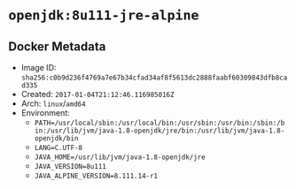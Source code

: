 # `openjdk:8u111-jre-alpine`

## Docker Metadata

- Image ID: `sha256:c0b9d236f4769a7e67b34cfad34af8f5613dc2888faabf60309843dfb8cad335`
- Created: `2017-01-04T21:12:46.116985016Z`
- Arch: `linux`/`amd64`
- Environment:
  - `PATH=/usr/local/sbin:/usr/local/bin:/usr/sbin:/usr/bin:/sbin:/bin:/usr/lib/jvm/java-1.8-openjdk/jre/bin:/usr/lib/jvm/java-1.8-openjdk/bin`
  - `LANG=C.UTF-8`
  - `JAVA_HOME=/usr/lib/jvm/java-1.8-openjdk/jre`
  - `JAVA_VERSION=8u111`
  - `JAVA_ALPINE_VERSION=8.111.14-r1`
